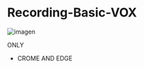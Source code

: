 # Recording-Basic-VOX
![imagen](https://user-images.githubusercontent.com/55627800/222517035-bf0e66f5-93b1-4664-937b-3ef8d6cb9c38.png)

ONLY 
- CROME AND EDGE
